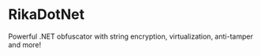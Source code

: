 # RikaDotNet
Powerful .NET obfuscator with string encryption, virtualization, anti-tamper and more!
